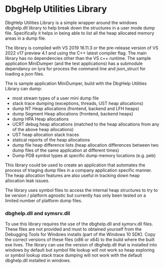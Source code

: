 # **DbgHelp Utilities Library**

DbgHelp Utilities Library is a simple wrapper around the windows dbghelp.dll library to help break down the structures in a user mode dump file. Specifically it helps in being able to list all the heap allocated memory areas in a dump file.

The library is compiled with VS 2019 16.11.3 or the pre-release version of VS 2022 v17 preview 4.1 and using the C++ latest compiler flag.
The main library has no dependencies other than the VS c++ runtime.
The sample application MiniDumper (and the test applications) has a submodule dependancy on lyra for process the command line and json_struct for loading a json files.

The is sample application MiniDumper, build with the DbgHelp Utilities Library can dump:
* most stream types of a user mini dump file
* stack trace dumping (exceptions, threads, UST heap allocations)
* dump NT Heap allocations (frontend, backend and LFH heaps)
* dump Segment Heap allocations (frontend, backend heaps)
* dump HPA Heap allocations
* UCRT debug heap allocations (matched to the heap allocations from any of the above heap allocations)
* UST heap allocation stack traces
* statical reports of the heap allocations
* dump file heap difference lists (heap allocation differences between two dump files of the same application at different times)
* Dump PDB symbol types at specific dump memory locations (e.g. peb)

This library could be used to create an application that automates the process of triaging dump files in a company application specific manner.  
The heap allocation features are also useful in tracking down heap allocation leak issues.

The library uses symbol files to access the internal heap structures to try to be version / platform agnostic but currently has only been tested on a limited number of platform dump files.

### dbghelp.dll and symsrv.dll
To use this library requires the use of the dbghelp.dll and symsrv.dll files.  These files are not provided and must to obtained yourself from the Debugging Tools for Windows installs (part of the Windows 10 SDK). Copy the correct versions of these files (x86 or x64) to the build where the built exe lives.  The library can use the version of dbghelp.dll that is installed into windows by default but symbol file lookup will not work so heap exploring or symbol lookup stack trace dumping will not work with the default dbghelp.dll installed in windows.
